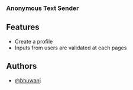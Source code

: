 ### Anonymous Text Sender

## Features

- Create a profile
- Inputs from users are validated at each pages



## Authors

- [@bhuwanj](https://www.github.com/bbhuwanj)

